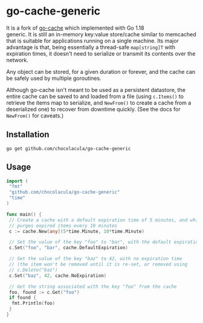 # go-cache-generic

It is a fork of [go-cache](https://github.com/patrickmn/go-cache) which implemented with Go 1.18  
generic. It is still an in-memory key:value store/cache similar to memcached that is
suitable for applications running on a single machine. Its major advantage is
that, being essentially a thread-safe `map[string]T` with expiration
times, it doesn't need to serialize or transmit its contents over the network.

Any object can be stored, for a given duration or forever, and the cache can be
safely used by multiple goroutines.

Although go-cache isn't meant to be used as a persistent datastore, the entire
cache can be saved to and loaded from a file (using `c.Items()` to retrieve the
items map to serialize, and `NewFrom()` to create a cache from a deserialized
one) to recover from downtime quickly. (See the docs for `NewFrom()` for caveats.)

## Installation

`go get github.com/chocolacula/go-cache-generic`

## Usage

```go
import (
 "fmt"
 "github.com/chocolacula/go-cache-generic"
 "time"
)

func main() {
 // Create a cache with a default expiration time of 5 minutes, and which
 // purges expired items every 10 minutes
 c := cache.New[any](5*time.Minute, 10*time.Minute)

 // Set the value of the key "foo" to "bar", with the default expiration time
 c.Set("foo", "bar", cache.DefaultExpiration)

 // Set the value of the key "baz" to 42, with no expiration time
 // (the item won't be removed until it is re-set, or removed using
 // c.Delete("baz")
 c.Set("baz", 42, cache.NoExpiration)

 // Get the string associated with the key "foo" from the cache
 foo, found := c.Get("foo")
 if found {
  fmt.Println(foo)
 }
}
```
